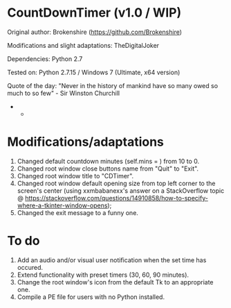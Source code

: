 # CountDownTimer (v1.0 / WIP)

Original author: Brokenshire (https://github.com/Brokenshire)

Modifications and slight adaptations: TheDigitalJoker

Dependencies: Python 2.7

Tested on: Python 2.7.15 / Windows 7 (Ultimate, x64 version)

Quote of the day: "Never in the history of mankind have so many owed so much to so few" - Sir Winston Churchill

- -

# Modifications/adaptations
1. Changed default countdown minutes (self.mins = ) from 10 to 0.
2. Changed root window close buttons name from "Quit" to "Exit".
3. Changed root window title to "CDTimer".
4. Changed root window default opening size from top left corner to the screen's center (using xxmbabanexx's answer on a StackOverflow topic @ https://stackoverflow.com/questions/14910858/how-to-specify-where-a-tkinter-window-opens);
5. Changed the exit message to a funny one.

# To do
1. Add an audio and/or visual user notification when the set time has occured.
2. Extend functionality with preset timers (30, 60, 90 minutes).
3. Change the root window's icon from the default Tk to an appropriate one.
4. Compile a PE file for users with no Python installed. 
